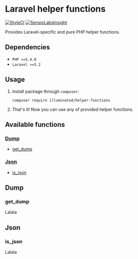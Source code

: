 # Laravel helper functions

[![StyleCI](https://styleci.io/repos/61384075/shield)](https://styleci.io/repos/61384075)
[![SensioLabsInsight](https://insight.sensiolabs.com/projects/df1af353-b377-4478-b57a-789d86eb35e9/mini.png)](https://insight.sensiolabs.com/projects/df1af353-b377-4478-b57a-789d86eb35e9)

Provides Laravel-specific and pure PHP helper functions.

## Dependencies
- `PHP >=5.4.0`
- `Laravel >=5.2`

## Usage

1. Install package through `composer`:
    ```shell
    composer require illuminated/helper-functions
    ```

2. That's it! Now you can use any of provided helper functions.

## Available functions

### [Dump](#dump-1)

- [get_dump](#get_dump)

### [Json](#json-1)

- [is_json](#is_json)

## Dump

### get_dump

Lalala

## Json

### is_json

Lalala
